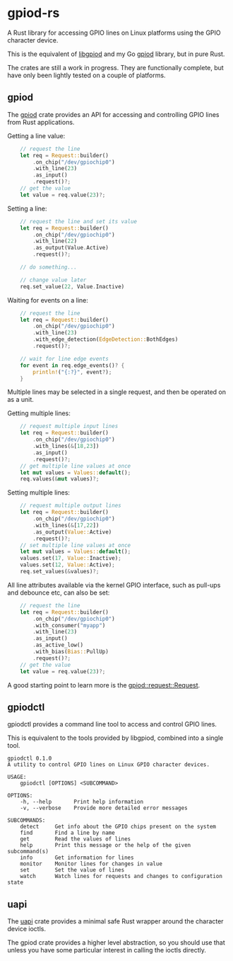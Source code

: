 # gpiod-rs

A Rust library for accessing GPIO lines on Linux platforms using the GPIO character device.

This is the equivalent of [libgpiod](https://git.kernel.org/pub/scm/libs/libgpiod/libgpiod.git/) and my Go [gpiod](https://github.com/warthog618/gpiod) library, but in pure Rust.

The crates are still a work in progress.  They are functionally complete, but have only been lightly tested on a couple of platforms.

## gpiod

The [gpiod](https://warthog618.github.io/gpiod-rs/gpiod/) crate provides an API for accessing and controlling GPIO lines from Rust applications.

Getting a line value:

```rust
    // request the line
    let req = Request::builder()
        .on_chip("/dev/gpiochip0")
        .with_line(23)
        .as_input()
        .request()?;
    // get the value
    let value = req.value(23)?;
```

Setting a line:

```rust
    // request the line and set its value
    let req = Request::builder()
        .on_chip("/dev/gpiochip0")
        .with_line(22)
        .as_output(Value.Active)
        .request()?;

    // do something...

    // change value later
    req.set_value(22, Value.Inactive)
```

Waiting for events on a line:

```rust
    // request the line
    let req = Request::builder()
        .on_chip("/dev/gpiochip0")
        .with_line(23)
        .with_edge_detection(EdgeDetection::BothEdges)
        .request()?;

    // wait for line edge events
    for event in req.edge_events()? {
        println!("{:?}", event?);
    }
```

Multiple lines may be selected in a single request, and then be operated on as a unit.

Getting multiple lines:

```rust
    // request multiple input lines
    let req = Request::builder()
        .on_chip("/dev/gpiochip0")
        .with_lines(&[18,23])
        .as_input()
        .request()?;
    // get multiple line values at once
    let mut values = Values::default();
    req.values(&mut values)?;
```

Setting multiple lines:

```rust
    // request multiple output lines
    let req = Request::builder()
        .on_chip("/dev/gpiochip0")
        .with_lines(&[17,22])
        .as_output(Value::Active)
        .request()?;
    // set multiple line values at once
    let mut values = Values::default();
    values.set(17, Value::Inactive);
    values.set(12, Value::Active);
    req.set_values(&values)?;
```

All line attributes available via the kernel GPIO interface, such as pull-ups and debounce etc, can also be set:

```rust
    // request the line
    let req = Request::builder()
        .on_chip("/dev/gpiochip0")
        .with_consumer("myapp")
        .with_line(23)
        .as_input()
        .as_active_low()
        .with_bias(Bias::PullUp)
        .request()?;
    // get the value
    let value = req.value(23)?;
```

A good starting point to learn more is the [gpiod::request::Request](https://warthog618.github.io/gpiod-rs/gpiod/request/struct.Request.html).

## gpiodctl

gpiodctl provides a command line tool to access and control GPIO lines.

This is equivalent to the tools provided by libgpiod, combined into a single tool.

```text
gpiodctl 0.1.0
A utility to control GPIO lines on Linux GPIO character devices.

USAGE:
    gpiodctl [OPTIONS] <SUBCOMMAND>

OPTIONS:
    -h, --help       Print help information
    -v, --verbose    Provide more detailed error messages

SUBCOMMANDS:
    detect     Get info about the GPIO chips present on the system
    find       Find a line by name
    get        Read the values of lines
    help       Print this message or the help of the given subcommand(s)
    info       Get information for lines
    monitor    Monitor lines for changes in value
    set        Set the value of lines
    watch      Watch lines for requests and changes to configuration state
```

## uapi

The [uapi](https://warthog618.github.io/gpiod-rs/gpiod_uapi/) crate provides a minimal safe Rust wrapper around the character device ioctls.

The gpiod crate provides a higher level abstraction, so you should use that unless you have some particular interest in calling the ioctls directly.
